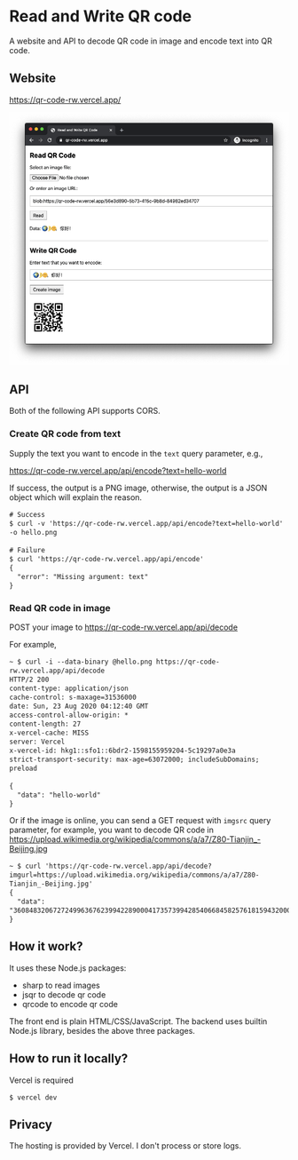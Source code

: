 # Read and Write QR code

A website and API to decode QR code in image and encode text into QR code.

## Website

https://qr-code-rw.vercel.app/

![screen shot of the website](Screen-Shot-2020-08-23-at-12.00.46.png)

## API

Both of the following API supports CORS.

### Create QR code from text

Supply the text you want to encode in the `text` query parameter, e.g.,

https://qr-code-rw.vercel.app/api/encode?text=hello-world

If success, the output is a PNG image, otherwise, the output is a JSON object
which will explain the reason.

```
# Success
$ curl -v 'https://qr-code-rw.vercel.app/api/encode?text=hello-world' -o hello.png

# Failure
$ curl 'https://qr-code-rw.vercel.app/api/encode'
{
  "error": "Missing argument: text"
}
```

### Read QR code in image

POST your image to https://qr-code-rw.vercel.app/api/decode

For example,

```
~ $ curl -i --data-binary @hello.png https://qr-code-rw.vercel.app/api/decode
HTTP/2 200
content-type: application/json
cache-control: s-maxage=31536000
date: Sun, 23 Aug 2020 04:12:40 GMT
access-control-allow-origin: *
content-length: 27
x-vercel-cache: MISS
server: Vercel
x-vercel-id: hkg1::sfo1::6bdr2-1598155959204-5c19297a0e3a
strict-transport-security: max-age=63072000; includeSubDomains; preload

{
  "data": "hello-world"
}
```

Or if the image is online, you can send a GET request with `imgsrc` query
parameter, for example, you want to decode QR code in
https://upload.wikimedia.org/wikipedia/commons/a/a7/Z80-Tianjin_-Beijing.jpg

```
~ $ curl 'https://qr-code-rw.vercel.app/api/decode?imgurl=https://upload.wikimedia.org/wikipedia/commons/a/a7/Z80-Tianjin_-Beijing.jpg'
{
  "data": "360848320672724996367623994228900041735739942854066845825761815943200000000000000000000053897628805389762880538976288053897628805389762880437000"
}
```

## How it work?

It uses these Node.js packages:

- sharp to read images
- jsqr to decode qr code
- qrcode to encode qr code

The front end is plain HTML/CSS/JavaScript. The backend uses builtin Node.js
library, besides the above three packages.

## How to run it locally?

Vercel is required

```
$ vercel dev
```

## Privacy

The hosting is provided by Vercel. I don't process or store logs.

